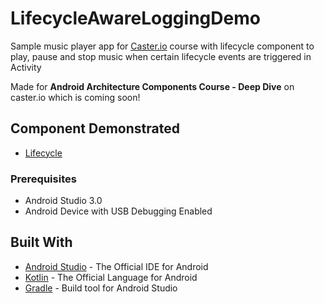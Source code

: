 # LifecycleAwareLoggingDemo
Sample music player app for [Caster.io](https://caster.io) course with lifecycle component to play, pause and stop music when certain lifecycle events are triggered in Activity

Made for **Android Architecture Components Course - Deep Dive** on caster.io which is coming soon!

## Component Demonstrated
- [Lifecycle](https://developer.android.com/topic/libraries/architecture/lifecycle.html)

### Prerequisites

- Android Studio 3.0
- Android Device with USB Debugging Enabled


## Built With

* [Android Studio](https://developer.android.com/studio/index.html) - The Official IDE for Android
* [Kotlin](https://kotlinlang.org/) - The Official Language for Android
* [Gradle](https://gradle.org/) - Build tool for Android Studio
